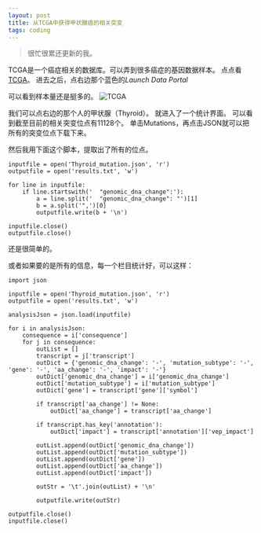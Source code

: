 ```yaml
---
layout: post
title: 从TCGA中获得甲状腺癌的相关突变
tags: coding
---
```

>很忙很累还更新的我。

TCGA是一个癌症相关的数据库。可以弄到很多癌症的基因数据样本。
点点看[TCGA](https://cancergenome.nih.gov/)。
进去之后，点右边那个蓝色的*Launch Data Portal*

可以看到样本量还是挺多的。
![TCGA](https://raw.githubusercontent.com/pzweuj/pzweuj.github.io/master/downloads/image/TCGA.PNG)

我们可以点右边的那个人的甲状腺（Thyroid）。
就进入了一个统计界面。
可以看到截至目前的相关突变位点有11128个。
单击Mutations，再点击JSON就可以把所有的突变位点下载下来。

然后我用下面这个脚本，提取出了所有的位点。

```{python}
inputfile = open('Thyroid_mutation.json', 'r')
outputfile = open('results.txt', 'w')

for line in inputfile:
	if line.startswith('  "genomic_dna_change":'):
		a = line.split('  "genomic_dna_change": "')[1]
		b = a.split('",')[0]
		outputfile.write(b + '\n')

inputfile.close()
outputfile.close()
```
还是很简单的。

或者如果要的是所有的信息，每一个栏目统计好，可以这样：
```{python}
import json

inputfile = open('Thyroid_mutation.json', 'r')
outputfile = open('results.txt', 'w')

analysisJson = json.load(inputfile)

for i in analysisJson:
    consequence = i['consequence']
    for j in consequence:
        outList = []
        transcript = j['transcript']
        outDict = {'genomic_dna_change': '-', 'mutation_subtype': '-', 'gene': '-', 'aa_change': '-', 'impact': '-'}
        outDict['genomic_dna_change'] = i['genomic_dna_change']
        outDict['mutation_subtype'] = i['mutation_subtype']
        outDict['gene'] = transcript['gene']['symbol']

        if transcript['aa_change'] != None:
            outDict['aa_change'] = transcript['aa_change']

        if transcript.has_key('annotation'):
            outDict['impact'] = transcript['annotation']['vep_impact']

        outList.append(outDict['genomic_dna_change'])
        outList.append(outDict['mutation_subtype'])
        outList.append(outDict['gene'])
        outList.append(outDict['aa_change'])
        outList.append(outDict['impact'])

        outStr = '\t'.join(outList) + '\n'

        outputfile.write(outStr)

outputfile.close()
inputfile.close()
```

[T_T]:#又进入了双胞胎模式。